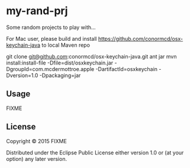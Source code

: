 # my-rand-prj

Some random projects to play with...

For Mac user, please build and install https://github.com/conormcd/osx-keychain-java to local Maven repo

git clone git@github.com:conormcd/osx-keychain-java.git
ant jar
mvn install:install-file -Dfile=dist/osxkeychain.jar -DgroupId=com.mcdermottroe.apple -DartifactId=osxkeychain -Dversion=1.0 -Dpackaging=jar

## Usage

FIXME

## License

Copyright © 2015 FIXME

Distributed under the Eclipse Public License either version 1.0 or (at
your option) any later version.
